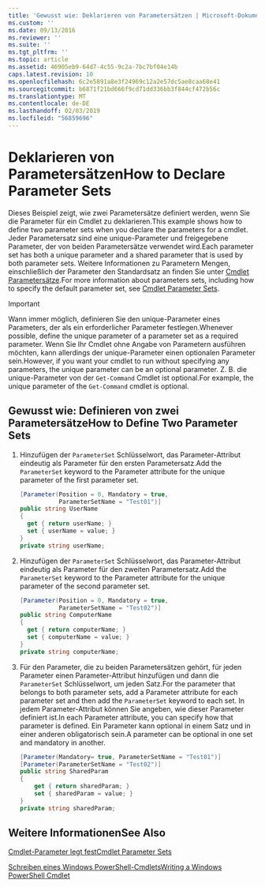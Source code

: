 ```yaml
---
title: 'Gewusst wie: Deklarieren von Parametersätzen | Microsoft-Dokumentation'
ms.custom: ''
ms.date: 09/13/2016
ms.reviewer: ''
ms.suite: ''
ms.tgt_pltfrm: ''
ms.topic: article
ms.assetid: 46905eb9-64d7-4c55-9c2a-7bc7bf04e14b
caps.latest.revision: 10
ms.openlocfilehash: 6c2e5891a8e3f24969c12a2e57dc5ae8caa68e41
ms.sourcegitcommit: b6871f21bd666f9cd71dd336bb3f844cf472b56c
ms.translationtype: MT
ms.contentlocale: de-DE
ms.lasthandoff: 02/03/2019
ms.locfileid: "56859696"
---
```

# <a name="how-to-declare-parameter-sets"></a><span data-ttu-id="43555-102">Deklarieren von Parametersätzen</span><span class="sxs-lookup"><span data-stu-id="43555-102">How to Declare Parameter Sets</span></span>

<span data-ttu-id="43555-103">Dieses Beispiel zeigt, wie zwei Parametersätze definiert werden, wenn Sie die Parameter für ein Cmdlet zu deklarieren.</span><span class="sxs-lookup"><span data-stu-id="43555-103">This example shows how to define two parameter sets when you declare the parameters for a cmdlet.</span></span> <span data-ttu-id="43555-104">Jeder Parametersatz sind eine unique-Parameter und freigegebene Parameter, der von beiden Parametersätze verwendet wird.</span><span class="sxs-lookup"><span data-stu-id="43555-104">Each parameter set has both a unique parameter and a shared parameter that is used by both parameter sets.</span></span> <span data-ttu-id="43555-105">Weitere Informationen zu Parametern Mengen, einschließlich der Parameter den Standardsatz an finden Sie unter [Cmdlet Parametersätze](./cmdlet-parameter-sets.md).</span><span class="sxs-lookup"><span data-stu-id="43555-105">For more information about parameters sets, including how to specify the default parameter set, see [Cmdlet Parameter Sets](./cmdlet-parameter-sets.md).</span></span>

> [!IMPORTANT]
> <span data-ttu-id="43555-106">Wann immer möglich, definieren Sie den unique-Parameter eines Parameters, der als ein erforderlicher Parameter festlegen.</span><span class="sxs-lookup"><span data-stu-id="43555-106">Whenever possible, define the unique parameter of a parameter set as a required parameter.</span></span> <span data-ttu-id="43555-107">Wenn Sie Ihr Cmdlet ohne Angabe von Parametern ausführen möchten, kann allerdings der unique-Parameter einen optionalen Parameter sein.</span><span class="sxs-lookup"><span data-stu-id="43555-107">However, if you want your cmdlet to run without specifying any parameters, the unique parameter can be an optional parameter.</span></span> <span data-ttu-id="43555-108">Z. B. die unique-Parameter von der `Get-Command` Cmdlet ist optional.</span><span class="sxs-lookup"><span data-stu-id="43555-108">For example, the unique parameter of the `Get-Command` cmdlet is optional.</span></span>

## <a name="how-to-define-two-parameter-sets"></a><span data-ttu-id="43555-109">Gewusst wie: Definieren von zwei Parametersätze</span><span class="sxs-lookup"><span data-stu-id="43555-109">How to Define Two Parameter Sets</span></span>

1. <span data-ttu-id="43555-110">Hinzufügen der `ParameterSet` Schlüsselwort, das Parameter-Attribut eindeutig als Parameter für den ersten Parametersatz.</span><span class="sxs-lookup"><span data-stu-id="43555-110">Add the `ParameterSet` keyword to the Parameter attribute for the unique parameter of the first parameter set.</span></span>

   ```csharp
   [Parameter(Position = 0, Mandatory = true,
              ParameterSetName = "Test01")]
   public string UserName
   {
     get { return userName; }
     set { userName = value; }
   }
   private string userName;
   ```

2. <span data-ttu-id="43555-111">Hinzufügen der `ParameterSet` Schlüsselwort, das Parameter-Attribut eindeutig als Parameter für den zweiten Parametersatz.</span><span class="sxs-lookup"><span data-stu-id="43555-111">Add the `ParameterSet` keyword to the Parameter attribute for the unique parameter of the second parameter set.</span></span>

   ```csharp
   [Parameter(Position = 0, Mandatory = true,
              ParameterSetName = "Test02")]
   public string ComputerName
   {
     get { return computerName; }
     set { computerName = value; }
   }
   private string computerName;
   ```

3. <span data-ttu-id="43555-112">Für den Parameter, die zu beiden Parametersätzen gehört, für jeden Parameter einen Parameter-Attribut hinzufügen und dann die `ParameterSet` Schlüsselwort, um jeden Satz.</span><span class="sxs-lookup"><span data-stu-id="43555-112">For the parameter that belongs to both parameter sets, add a Parameter attribute for each parameter set and then add the `ParameterSet` keyword to each set.</span></span> <span data-ttu-id="43555-113">In jedem Parameter-Attribut können Sie angeben, wie dieser Parameter definiert ist.</span><span class="sxs-lookup"><span data-stu-id="43555-113">In each Parameter attribute, you can specify how that parameter is defined.</span></span> <span data-ttu-id="43555-114">Ein Parameter kann optional in einem Satz und in einer anderen obligatorisch sein.</span><span class="sxs-lookup"><span data-stu-id="43555-114">A parameter can be optional in one set and mandatory in another.</span></span>

   ```csharp
   [Parameter(Mandatory= true, ParameterSetName = "Test01")]
   [Parameter(ParameterSetName = "Test02")]
   public string SharedParam
   {
       get { return sharedParam; }
       set { sharedParam = value; }
   }
   private string sharedParam;
   ```

## <a name="see-also"></a><span data-ttu-id="43555-115">Weitere Informationen</span><span class="sxs-lookup"><span data-stu-id="43555-115">See Also</span></span>

[<span data-ttu-id="43555-116">Cmdlet-Parameter legt fest</span><span class="sxs-lookup"><span data-stu-id="43555-116">Cmdlet Parameter Sets</span></span>](./cmdlet-parameter-sets.md)

[<span data-ttu-id="43555-117">Schreiben eines Windows PowerShell-Cmdlets</span><span class="sxs-lookup"><span data-stu-id="43555-117">Writing a Windows PowerShell Cmdlet</span></span>](./writing-a-windows-powershell-cmdlet.md)
